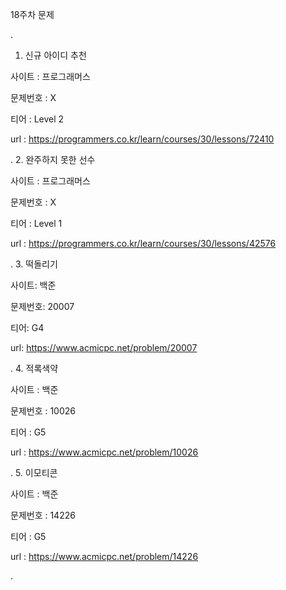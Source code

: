 
18주차 문제





.
1. 신규 아이디 추천

사이트 : 프로그래머스

문제번호 : X

티어 : Level 2

url : https://programmers.co.kr/learn/courses/30/lessons/72410



.
2. 완주하지 못한 선수

사이트 : 프로그래머스

문제번호 : X

티어 : Level 1

url : https://programmers.co.kr/learn/courses/30/lessons/42576



.
3. 떡돌리기

사이트: 백준

문제번호: 20007

티어: G4

url: https://www.acmicpc.net/problem/20007



.
4. 적록색약

사이트 : 백준

문제번호 : 10026

티어 : G5

url : https://www.acmicpc.net/problem/10026



.
5. 이모티콘

사이트 : 백준

문제번호 : 14226

티어 : G5

url : https://www.acmicpc.net/problem/14226



.
